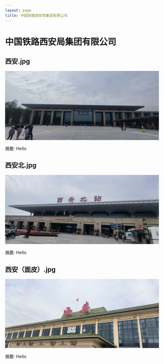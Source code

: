 ```yaml
---
layout: page
title: 中国铁路西安局集团有限公司
---
```


# 中国铁路西安局集团有限公司

## 西安.jpg

![西安.jpg](西安.jpg)

摘要: Hello

## 西安北.jpg

![西安北.jpg](西安北.jpg)

摘要: Hello

## 西安（面皮）.jpg

![西安（面皮）.jpg](西安（面皮）.jpg)

摘要: Hello

